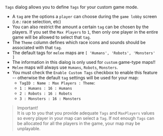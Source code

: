 `Tags` dialog allows you to define `Tags` for your custom game mode.

- A `tag` are the options a `player` can choose during the `game lobby` screen (i.e.: race selection, etc)
- You can also restrict the amount a certain `tag` can be chosen by the players. If you set the `Max Players` to `1`, then only one player in the entire game will be allowed to select that `tag`.
- The `Theme` column defines which race icons and sounds should be associated with that `tag`.
- The default tags for `melee` maps are `[ 'Humans', 'Robots', 'Monsters' ]`
- The information in this dialog is only used for `custom` game-type maps!! 
- `Melee` maps will always use `Humans`, `Robots`, `Monsters`.
- You must check the `Enable Custom Tags` checkbox to enable this feature -- otherwise the default `tag` settings will be used for your map:
    - `TagID : Name : Max Players : Theme`:
    - `1 : Humans : 16 : Humans`
    - `2 : Robots : 16 : Robots`
    - `3 : Monsters : 16 : Monsters`

> Important!  
It is up to you that you provide adequate `Tags` and `MaxPlayers` values so every player in your map can select a `Tag`. If not enough `Tags` can be allocated for all the players in the game, your map may be unplayable.